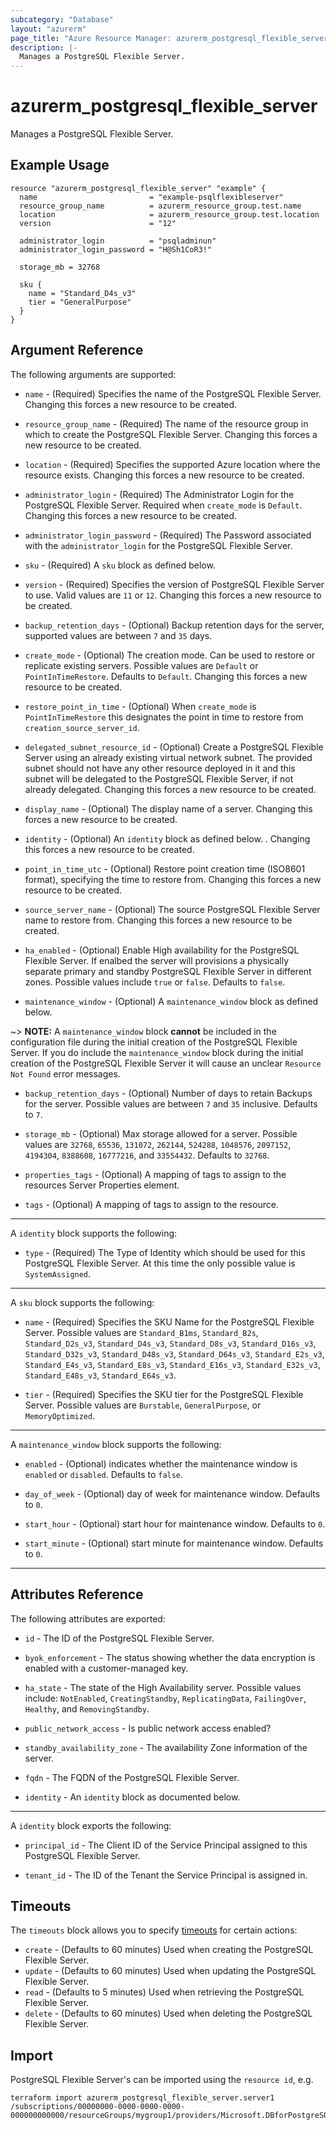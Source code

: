 ```yaml
---
subcategory: "Database"
layout: "azurerm"
page_title: "Azure Resource Manager: azurerm_postgresql_flexible_server"
description: |-
  Manages a PostgreSQL Flexible Server.
---
```


# azurerm_postgresql_flexible_server

Manages a PostgreSQL Flexible Server.

## Example Usage

```hcl
resource "azurerm_postgresql_flexible_server" "example" {
  name                         = "example-psqlflexibleserver"
  resource_group_name          = azurerm_resource_group.test.name
  location                     = azurerm_resource_group.test.location
  version                      = "12"

  administrator_login          = "psqladminun"
  administrator_login_password = "H@Sh1CoR3!"

  storage_mb = 32768

  sku {
    name = "Standard_D4s_v3"
    tier = "GeneralPurpose"
  }
}
```

## Argument Reference

The following arguments are supported:

* `name` - (Required) Specifies the name of the PostgreSQL Flexible Server. Changing this forces a new resource to be created.

* `resource_group_name` - (Required) The name of the resource group in which to create the PostgreSQL Flexible Server. Changing this forces a new resource to be created.

* `location` - (Required) Specifies the supported Azure location where the resource exists. Changing this forces a new resource to be created.

* `administrator_login` - (Required) The Administrator Login for the PostgreSQL Flexible Server. Required when `create_mode` is `Default`. Changing this forces a new resource to be created.

* `administrator_login_password` - (Required) The Password associated with the `administrator_login` for the PostgreSQL Flexible Server.

* `sku` - (Required) A `sku` block as defined below.

* `version` - (Required) Specifies the version of PostgreSQL Flexible Server to use. Valid values are `11` or `12`. Changing this forces a new resource to be created.

* `backup_retention_days` - (Optional) Backup retention days for the server, supported values are between `7` and `35` days.

* `create_mode` - (Optional) The creation mode. Can be used to restore or replicate existing servers. Possible values are `Default` or `PointInTimeRestore`. Defaults to `Default`. Changing this forces a new resource to be created.

* `restore_point_in_time` - (Optional) When `create_mode` is `PointInTimeRestore` this designates the point in time to restore from `creation_source_server_id`. 

* `delegated_subnet_resource_id` - (Optional) Create a PostgreSQL Flexible Server using an already existing virtual network subnet. The provided subnet should not have any other resource deployed in it and this subnet will be delegated to the PostgreSQL Flexible Server, if not already delegated. Changing this forces a new resource to be created.

* `display_name` - (Optional) The display name of a server. Changing this forces a new resource to be created.

* `identity` - (Optional) An `identity` block as defined below. . Changing this forces a new resource to be created.

* `point_in_time_utc` - (Optional) Restore point creation time (ISO8601 format), specifying the time to restore from. Changing this forces a new resource to be created.

* `source_server_name` - (Optional) The source PostgreSQL Flexible Server name to restore from. Changing this forces a new resource to be created.

* `ha_enabled` - (Optional) Enable High availability for the PostgreSQL Flexible Server. If enalbed the server will provisions a physically separate primary and standby PostgreSQL Flexible Server in different zones. Possible values include `true` or `false`. Defaults to `false`.

* `maintenance_window` - (Optional) A `maintenance_window` block as defined below.

~> **NOTE:** A `maintenance_window` block **cannot** be included in the configuration file during the initial creation of the PostgreSQL Flexible Server. If you do include the `maintenance_window` block during the initial creation of the PostgreSQL Flexible Server it will cause an unclear `Resource Not Found` error messages.

* `backup_retention_days` - (Optional) Number of days to retain Backups for the server. Possible values are between `7` and `35` inclusive. Defaults to `7`.

* `storage_mb` - (Optional) Max storage allowed for a server. Possible values are `32768`, `65536`, `131072`, `262144`, `524288`, `1048576`, `2097152`, `4194304`, `8388608`, `16777216`, and `33554432`. Defaults to `32768`.

* `properties_tags` - (Optional) A mapping of tags to assign to the resources Server Properties element.

* `tags` - (Optional) A mapping of tags to assign to the resource.

---

A `identity` block supports the following:

* `type` - (Required) The Type of Identity which should be used for this PostgreSQL Flexible Server. At this time the only possible value is `SystemAssigned`.

---

A `sku` block supports the following:

* `name` - (Required) Specifies the SKU Name for the PostgreSQL Flexible Server. Possible values are `Standard_B1ms`, `Standard_B2s`, `Standard_D2s_v3`, `Standard_D4s_v3`, `Standard_D8s_v3`, `Standard_D16s_v3`, `Standard_D32s_v3`, `Standard_D48s_v3`, `Standard_D64s_v3`, `Standard_E2s_v3`, `Standard_E4s_v3`, `Standard_E8s_v3`, `Standard_E16s_v3`, `Standard_E32s_v3`, `Standard_E48s_v3`, `Standard_E64s_v3`.

* `tier` - (Required) Specifies the SKU tier for the PostgreSQL Flexible Server. Possible values are `Burstable`, `GeneralPurpose`, or `MemoryOptimized`.

---

A `maintenance_window` block supports the following:

* `enabled` - (Optional) indicates whether the maintenance window is `enabled` or `disabled`. Defaults to `false`.

* `day_of_week` - (Optional) day of week for maintenance window. Defaults to `0`.

* `start_hour` - (Optional) start hour for maintenance window. Defaults to `0`.

* `start_minute` - (Optional) start minute for maintenance window. Defaults to `0`.

---

## Attributes Reference

The following attributes are exported:

* `id` - The ID of the PostgreSQL Flexible Server.

* `byok_enforcement` - The status showing whether the data encryption is enabled with a customer-managed key.

* `ha_state` - The state of the High Availability server. Possible values include: `NotEnabled`, `CreatingStandby`, `ReplicatingData`, `FailingOver`, `Healthy`, and `RemovingStandby`.

* `public_network_access` - Is public network access enabled?

* `standby_availability_zone` - The availability Zone information of the server.

* `fqdn` - The FQDN of the PostgreSQL Flexible Server.

* `identity` - An `identity` block as documented below.

---

A `identity` block exports the following:

* `principal_id` - The Client ID of the Service Principal assigned to this PostgreSQL Flexible Server.

* `tenant_id` - The ID of the Tenant the Service Principal is assigned in.

## Timeouts

The `timeouts` block allows you to specify [timeouts](https://www.terraform.io/docs/configuration/resources.html#timeouts) for certain actions:

* `create` - (Defaults to 60 minutes) Used when creating the PostgreSQL Flexible Server.
* `update` - (Defaults to 60 minutes) Used when updating the PostgreSQL Flexible Server.
* `read` - (Defaults to 5 minutes) Used when retrieving the PostgreSQL Flexible Server.
* `delete` - (Defaults to 60 minutes) Used when deleting the PostgreSQL Flexible Server.

## Import

PostgreSQL Flexible Server's can be imported using the `resource id`, e.g.

```shell
terraform import azurerm_postgresql_flexible_server.server1 /subscriptions/00000000-0000-0000-0000-000000000000/resourceGroups/mygroup1/providers/Microsoft.DBforPostgreSQL/flexibleServers/server1
```
